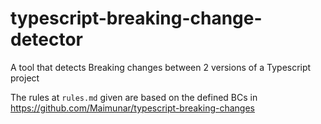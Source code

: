 # typescript-breaking-change-detector

A tool that detects Breaking changes between 2 versions of a Typescript project

The rules at `rules.md` given are based on the defined BCs in https://github.com/Maimunar/typescript-breaking-changes
